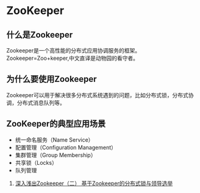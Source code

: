 # ZooKeeper


## 什么是Zookeeper
Zookeeper是一个高性能的分布式应用协调服务的框架。Zookeeper=Zoo+keeper,中文直译是动物园的看守者。


## 为什么要使用Zookeeper
Zookeeper可以用于解决很多分布式系统遇到的问题，比如分布式锁，分布式协调，分布式消息队列等。


## ZooKeeper的典型应用场景
* 统一命名服务（Name Service）
* 配置管理（Configuration Management）
* 集群管理（Group Membership）
* 共享锁（Locks）
* 队列管理

1. [深入浅出Zookeeper（二） 基于Zookeeper的分布式锁与领导选举](http://www.jasongj.com/zookeeper/distributedlock/)
